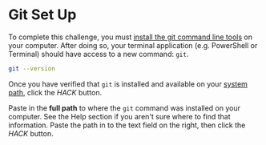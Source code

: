 # Git Set Up

To complete this challenge, you must [install the git command line tools](https://git-scm.com/book/en/v2/Getting-Started-Installing-Git) on your computer. After doing so, your terminal application (e.g. PowerShell or Terminal) should have access to a new command: `git`.

```bash
git --version
```

Once you have verified that `git` is installed and available on your [system path](<https://en.wikipedia.org/wiki/PATH_(variable)>), click the _HACK_ button.

Paste in the **full path** to where the `git` command was installed on your computer. See the Help section if you aren't sure where to find that information. Paste the path in to the text field on the right, then click the _HACK_ button.
